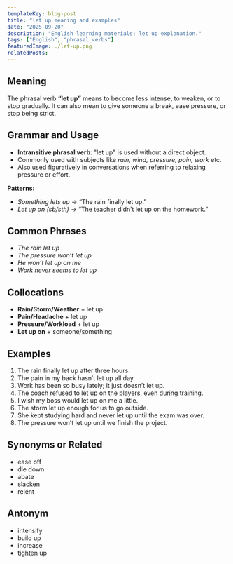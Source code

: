 ```yaml
---
templateKey: blog-post
title: "let up meaning and examples"
date: "2025-09-20"
description: "English learning materials; let up explanation."
tags: ["English", "phrasal verbs"]
featuredImage: ./let-up.png
relatedPosts:
---
```


## Meaning

The phrasal verb **“let up”** means to become less intense, to weaken, or to stop gradually.
It can also mean to give someone a break, ease pressure, or stop being strict.

## Grammar and Usage

- **Intransitive phrasal verb**: "let up" is used without a direct object.
- Commonly used with subjects like _rain, wind, pressure, pain, work_ etc.
- Also used figuratively in conversations when referring to relaxing pressure or effort.

**Patterns:**

- _Something lets up_ → “The rain finally let up.”
- _Let up on (sb/sth)_ → “The teacher didn’t let up on the homework.”

## Common Phrases

- _The rain let up_
- _The pressure won’t let up_
- _He won’t let up on me_
- _Work never seems to let up_

## Collocations

- **Rain/Storm/Weather** + let up
- **Pain/Headache** + let up
- **Pressure/Workload** + let up
- **Let up on** + someone/something

## Examples

1. The rain finally let up after three hours.
2. The pain in my back hasn’t let up all day.
3. Work has been so busy lately; it just doesn’t let up.
4. The coach refused to let up on the players, even during training.
5. I wish my boss would let up on me a little.
6. The storm let up enough for us to go outside.
7. She kept studying hard and never let up until the exam was over.
8. The pressure won’t let up until we finish the project.

## Synonyms or Related

- ease off
- die down
- abate
- slacken
- relent

## Antonym

- intensify
- build up
- increase
- tighten up
